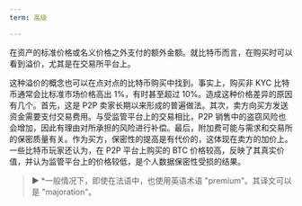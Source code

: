 ```yaml
---
term: 高级

---
```

在资产的标准价格或名义价格之外支付的额外金额。就比特币而言，在购买时可以看到溢价，尤其是在交易所平台上。

这种溢价的概念也可以在点对点的比特币购买中找到。事实上，购买非 KYC 比特币通常会比标准市场价格高出 1%，有时甚至超过 10%。造成这种价格差异的原因有几个。首先，这是 P2P 卖家长期以来形成的普遍做法。其次，卖方向买方发送资金需要支付交易费用。与受监管平台上的交易相比，P2P 销售中的盗窃风险也会增加，因此有理由对所承担的风险进行补偿。最后，附加费可能与需求和交易所的保密质量有关。作为买方，保密性的提高是有代价的，这体现在卖方的加价上。一些比特币玩家还认为，在 P2P 平台上购买的 BTC 价格较高，反映了其真实价值，并认为监管平台上的价格较低，是个人数据保密性受损的结果。

> ► *一般情况下，即使在法语中，也使用英语术语 "premium"。其译文可以是 "majoration"。